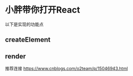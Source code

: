 # 小胖带你打开React
以下是实现的功能点
## createElement
## render
推荐连接
https://www.cnblogs.com/o2team/p/15046943.html
